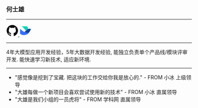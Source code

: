 ### 何士雄

---

<a href='https://github.com/SinxHe?tab=repositories' target="_blank">
<svg height="32" aria-hidden="true" viewBox="0 0 24 24" width="32" data-view-component="true">
    <path d="M12.5.75C6.146.75 1 5.896 1 12.25c0 5.089 3.292 9.387 7.863 10.91.575.101.79-.244.79-.546 0-.273-.014-1.178-.014-2.142-2.889.532-3.636-.704-3.866-1.35-.13-.331-.69-1.352-1.18-1.625-.402-.216-.977-.748-.014-.762.906-.014 1.553.834 1.769 1.179 1.035 1.74 2.688 1.25 3.349.948.1-.747.402-1.25.733-1.538-2.559-.287-5.232-1.279-5.232-5.678 0-1.25.445-2.285 1.178-3.09-.115-.288-.517-1.467.115-3.048 0 0 .963-.302 3.163 1.179.92-.259 1.897-.388 2.875-.388.977 0 1.955.13 2.875.388 2.2-1.495 3.162-1.179 3.162-1.179.633 1.581.23 2.76.115 3.048.733.805 1.179 1.825 1.179 3.09 0 4.413-2.688 5.39-5.247 5.678.417.36.776 1.05.776 2.128 0 1.538-.014 2.774-.014 3.162 0 .302.216.662.79.547C20.709 21.637 24 17.324 24 12.25 24 5.896 18.854.75 12.5.75Z"></path>
</svg>
</a>

<a href='https://pcno4w09l7xx.feishu.cn/wiki/TcIqwi4zZiohh9kmayxcVJ3lnUh?from=from_copylink'>
<svg height="32" viewBox="0 0 24 24" fill="none" xmlns="http://www.w3.org/2000/svg" data-icon="LarkLogoColorful"><path d="m12.924 12.803.056-.054c.038-.034.076-.072.11-.11l.077-.076.23-.227 1.334-1.319.335-.331c.063-.063.13-.123.195-.183a7.777 7.777 0 0 1 1.823-1.24 7.607 7.607 0 0 1 1.014-.4 13.177 13.177 0 0 0-2.5-5.013 1.203 1.203 0 0 0-.94-.448h-9.65c-.173 0-.246.224-.107.325a28.23 28.23 0 0 1 8 9.098c.007-.006.016-.013.023-.022Z" fill="#00D6B9"></path><path d="M9.097 21.299a13.258 13.258 0 0 0 11.82-7.247 5.576 5.576 0 0 1-.731 1.076 5.315 5.315 0 0 1-.745.7 5.117 5.117 0 0 1-.615.404 4.626 4.626 0 0 1-.726.331 5.312 5.312 0 0 1-1.883.312 5.892 5.892 0 0 1-.524-.031 6.509 6.509 0 0 1-.729-.126c-.06-.016-.12-.029-.18-.044-.166-.044-.33-.092-.494-.14-.082-.024-.164-.046-.246-.072-.123-.038-.247-.072-.366-.11l-.3-.095-.284-.094-.192-.067c-.08-.025-.155-.053-.234-.082a3.49 3.49 0 0 1-.167-.06c-.11-.04-.221-.079-.328-.12-.063-.025-.126-.047-.19-.072l-.252-.098c-.088-.035-.18-.07-.268-.107l-.174-.07c-.072-.028-.141-.06-.214-.088l-.164-.07c-.057-.024-.114-.05-.17-.075l-.149-.066-.135-.06-.14-.063a90.183 90.183 0 0 1-.141-.066 4.808 4.808 0 0 0-.18-.083c-.063-.028-.123-.06-.186-.088a5.697 5.697 0 0 1-.199-.098 27.762 27.762 0 0 1-8.067-5.969.18.18 0 0 0-.312.123l.006 9.21c0 .4.199.779.533 1a13.177 13.177 0 0 0 7.326 2.205Z" fill="#3370FF"></path><path d="M23.732 9.295a7.55 7.55 0 0 0-3.35-.776 7.521 7.521 0 0 0-2.284.35c-.054.016-.107.035-.158.05a8.297 8.297 0 0 0-.855.35 7.14 7.14 0 0 0-.552.297 6.716 6.716 0 0 0-.533.347c-.123.089-.243.18-.363.275-.13.104-.252.211-.375.321-.067.06-.13.123-.196.184l-.334.328-1.338 1.321-.23.228-.076.075c-.038.038-.076.073-.11.11l-.057.054a1.914 1.914 0 0 1-.085.08c-.032.028-.063.06-.095.088a13.286 13.286 0 0 1-2.748 1.946c.06.028.12.057.18.082l.142.066c.044.022.091.041.139.063l.135.06.149.067.17.075.164.07c.073.031.142.06.215.088.056.025.116.047.173.07.088.034.177.072.268.107.085.031.168.066.253.098l.189.072c.11.041.218.082.328.12.057.019.11.041.167.06.08.028.155.053.234.082l.192.066.284.095.3.095c.123.037.243.075.366.11l.246.072c.164.048.331.095.495.14.06.015.12.03.18.043.114.029.227.05.34.07.13.022.26.04.389.057a5.815 5.815 0 0 0 .994.019 5.172 5.172 0 0 0 1.413-.3 5.405 5.405 0 0 0 .726-.334c.06-.035.122-.07.182-.108a7.96 7.96 0 0 0 .432-.297 5.362 5.362 0 0 0 .577-.517 5.285 5.285 0 0 0 .37-.429 5.797 5.797 0 0 0 .527-.827l.13-.258 1.166-2.325-.003.006a7.391 7.391 0 0 1 1.527-2.186Z" fill="#133C9A"></path></svg>
</a>

---

4年大模型应用开发经验，5年大数据开发经验, 能独立负责单个产品线/模块评审开发. 能快速学习新技术, 适应新环境.

---

- "感觉像是挖到了宝藏. 把这块的工作交给你我是放心的." - FROM 小冰 上级领导
- "大雄每做一个新项目会喜欢尝试使用新的技术" - FROM 小冰 直属领导
- "大雄是我们小组的一员虎将" - FROM 学科网 直属领导